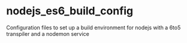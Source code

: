 # nodejs_es6_build_config
Configuration files to set up a build environment for nodejs with a 6to5 transpiler and a nodemon service
